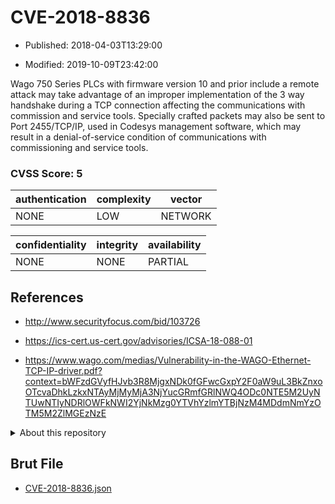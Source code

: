 # CVE-2018-8836

- Published: 2018-04-03T13:29:00

- Modified: 2019-10-09T23:42:00

Wago 750 Series PLCs with firmware version 10 and prior include a remote attack may take advantage of an improper implementation of the 3 way handshake during a TCP connection affecting the communications with commission and service tools. Specially crafted packets may also be sent to Port 2455/TCP/IP, used in Codesys management software, which may result in a denial-of-service condition of communications with commissioning and service tools.

### CVSS Score: **5**

| authentication | complexity | vector |
| --- | --- | --- |
| NONE | LOW | NETWORK |

| confidentiality | integrity | availability |
| --- | --- | --- |
| NONE | NONE | PARTIAL |

## References

* http://www.securityfocus.com/bid/103726

* https://ics-cert.us-cert.gov/advisories/ICSA-18-088-01

* https://www.wago.com/medias/Vulnerability-in-the-WAGO-Ethernet-TCP-IP-driver.pdf?context=bWFzdGVyfHJvb3R8MjgxNDk0fGFwcGxpY2F0aW9uL3BkZnxoOTcvaDhkLzkxNTAyMjMyMjA3NjYucGRmfGRlNWQ4ODc0NTE5M2UyNTUwNTIyNDRlOWFkNWI2YjNkMzg0YTVhYzlmYTBjNzM4MDdmNmYzOTM5M2ZlMGEzNzE

<details>
<summary>About this repository</summary> 

  This repository is part of the project [Live Hack CVE](https://github.com/Live-Hack-CVE). Main website can be found [www.live-hack.org](https://www.live-hack.org) 
  
  Made by [Sn0wAlice](https://github.com/Sn0wAlice) for the people that care about security and need to have a feed of the latest CVEs. Hope you enjoy it, don't forget to star the repo and follow me on [Twitter](https://twitter.com/Sn0wAlice) and [Github](https://github.com/Sn0wAlice). And that is my [personnal website](https://www.alice-snow.me/)

  - [Home Page](https://github.com/Live-Hack-CVE)
  - [Framework](https://github.com/Live-Hack-CVE/cve-framework)
  - [CVE database](https://github.com/Live-Hack-CVE/full_database)
  - [Changelog](https://github.com/Live-Hack-CVE/Changelog)
</details>

## Brut File

* [CVE-2018-8836.json](https://raw.githubusercontent.com/Live-Hack-CVE/full_database/main/cves/2018/CVE-2018-8836.json)

